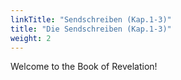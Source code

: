 ```yaml
---
linkTitle: "Sendschreiben (Kap.1-3)"
title: "Die Sendschreiben (Kap.1-3)"
weight: 2
---
```


Welcome to the Book of Revelation!

<!--more-->
